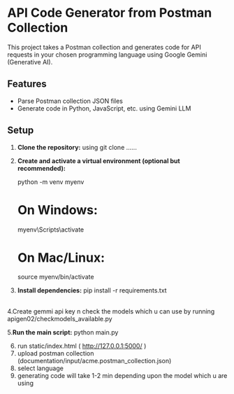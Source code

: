 


# API Code Generator from Postman Collection

This project takes a Postman collection and generates code for API requests in your chosen programming language using Google Gemini (Generative AI).

## Features

- Parse Postman collection JSON files
- Generate code in Python, JavaScript, etc. using Gemini LLM


## Setup

1. **Clone the repository:**
using git clone ......

2. **Create and activate a virtual environment (optional but recommended):**

   python -m venv myenv
   # On Windows:
   myenv\Scripts\activate
   # On Mac/Linux:
   source myenv/bin/activate
 

3. **Install dependencies:**
   pip install -r requirements.txt


</br>
4.Create gemmi api key n check the models which u can use by running 
apigen02/checkmodels_available.py

5.**Run the main script:**
   python main.py

6. run static/index.html   ( http://127.0.0.1:5000/ )
7. upload postman collection (documentation/input/acme.postman_collection.json)
8. select language
9. generating code will take 1-2 min depending upon the model which u are using


